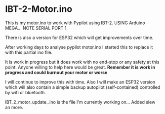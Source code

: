 # IBT-2-Motor.ino
This is my motor.ino to work with Pypilot using IBT-2. USING Arduino MEGA... NOTE SERIAL PORT 1.

There is also a version for ESP32 which will get improvements over time.

After working days to analyse pypilot motor.ino I started this to replace it with this partial ino file.

It is work in progress but it does work with no end-stop or any safety at this point.
Anyone willing to help here would be great.
<B> Remember it is work in progress and could burnout your motor or worse </B>

I will continue to improve this with time.
Also I will make an ESP32 version which will also contain a simple backup autopilot (self-contained) controlled by wifi or bluetooth.

IBT_2_motor_update_.ino is the file I'm currently working on... Added slew an more.
